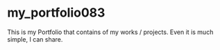 # my_portfolio083
This is my Portfolio that contains of my works / projects. Even it is much simple, I can share.
